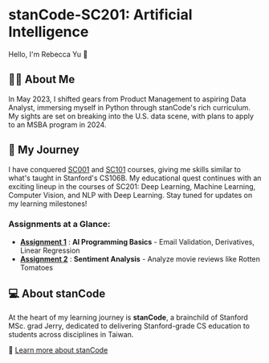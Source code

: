 # stanCode-SC201: Artificial Intelligence
Hello, I'm Rebecca Yu 👋

## 👩‍💻 About Me
In May 2023, I shifted gears from Product Management to aspiring Data Analyst, immersing myself in Python through stanCode's rich curriculum. My sights are set on breaking into the U.S. data scene, with plans to apply to an MSBA program in 2024.

## 💛 My Journey
I have conquered [SC001](https://github.com/BeckaYu/stanCode-SC001.git) and [SC101](https://github.com/BeckaYu/stanCode-SC101.git) courses, giving me skills similar to what's taught in Stanford's CS106B. My educational quest continues with an exciting lineup in the courses of SC201: Deep Learning, Machine Learning, Computer Vision, and NLP with Deep Learning. Stay tuned for updates on my learning milestones!

### Assignments at a Glance:
- **[Assignment 1](https://github.com/BeckaYu/stanCode-SC201/tree/a91286eb17d17c61f2ee4cf345314b960feb97d9/SC201Assignment1)** : **AI Programming Basics** - Email Validation, Derivatives, Linear Regression
- **[Assignment 2](https://github.com/BeckaYu/stanCode-SC201/tree/a91286eb17d17c61f2ee4cf345314b960feb97d9/SC201Assignment2)** : **Sentiment Analysis** - Analyze movie reviews like Rotten Tomatoes


## 💻 About stanCode
At the heart of my learning journey is **stanCode**, a brainchild of Stanford MSc. grad Jerry, dedicated to delivering Stanford-grade CS education to students across disciplines in Taiwan.

🔗 [Learn more about stanCode](https://stancode.tw/)
